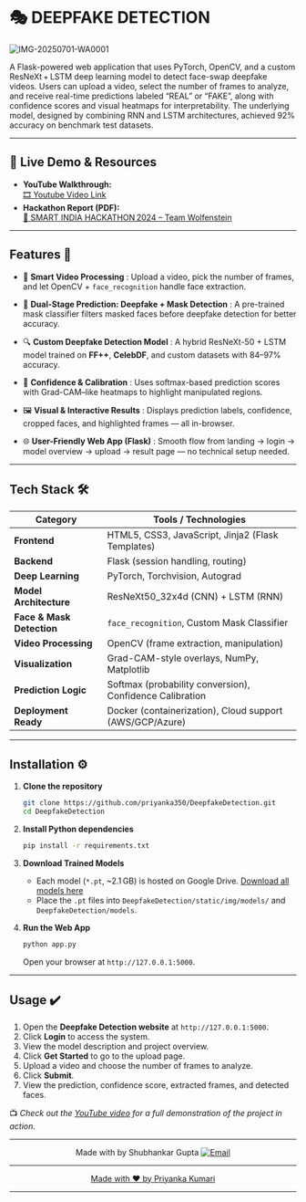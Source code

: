 # 🎭 DEEPFAKE DETECTION

![IMG-20250701-WA0001](https://github.com/user-attachments/assets/efea0da3-cd1f-4f34-9a88-4d275d7e9772)

A Flask-powered web application that uses PyTorch, OpenCV, and a custom ResNeXt + LSTM deep learning model to detect face-swap deepfake videos. Users can upload a video, select the number of frames to analyze, and receive real-time predictions labeled “REAL” or “FAKE”, along with confidence scores and visual heatmaps for interpretability. The underlying model, designed by combining RNN and LSTM architectures, achieved 92% accuracy on benchmark test datasets.

---

## 🚀 Live Demo & Resources

- **YouTube Walkthrough:**  
  [🎞️ Youtube Video Link](https://youtu.be/R1fA0nIxjiU?si=HsTiNq072VvD1aO5)
- **Hackathon Report (PDF):**  
  [📑 SMART INDIA HACKATHON 2024 – Team Wolfenstein](./Wolfenstein.pdf)

---

## Features 🌟

* 🎥 **Smart Video Processing** : Upload a video, pick the number of frames, and let OpenCV + `face_recognition` handle face extraction.

* 🧠 **Dual-Stage Prediction: Deepfake + Mask Detection** : A pre-trained mask classifier filters masked faces before deepfake detection for better accuracy.

* 🔍 **Custom Deepfake Detection Model** : A hybrid ResNeXt-50 + LSTM model trained on **FF++**, **CelebDF**, and custom datasets with 84–97% accuracy.

* 🧪 **Confidence & Calibration** : Uses softmax-based prediction scores with Grad-CAM–like heatmaps to highlight manipulated regions.

* 🖼️ **Visual & Interactive Results** : Displays prediction labels, confidence, cropped faces, and highlighted frames — all in-browser.

* 🌐 **User-Friendly Web App (Flask)** : Smooth flow from landing → login → model overview → upload → result page — no technical setup needed.

---

## Tech Stack 🛠

| Category                  | Tools / Technologies                                     |
| ------------------------- | -------------------------------------------------------- |
| **Frontend**              | HTML5, CSS3, JavaScript, Jinja2 (Flask Templates)        |
| **Backend**               | Flask (session handling, routing)                        |
| **Deep Learning**         | PyTorch, Torchvision, Autograd                           |
| **Model Architecture**    | ResNeXt50\_32x4d (CNN) + LSTM (RNN)                      |
| **Face & Mask Detection** | `face_recognition`, Custom Mask Classifier               |
| **Video Processing**      | OpenCV (frame extraction, manipulation)                  |
| **Visualization**         | Grad-CAM-style overlays, NumPy, Matplotlib               |
| **Prediction Logic**      | Softmax (probability conversion), Confidence Calibration |
| **Deployment Ready**      | Docker (containerization), Cloud support (AWS/GCP/Azure) |

---

## Installation ⚙️

1. **Clone the repository**  
   ```bash
   git clone https://github.com/priyanka350/DeepfakeDetection.git
   cd DeepfakeDetection
     ```

2. **Install Python dependencies**

   ```bash
   pip install -r requirements.txt
   ```

3. **Download Trained Models**
   
   - Each model (`*.pt`, \~2.1 GB) is hosted on Google Drive.
    [Download all models here](https://drive.google.com/drive/folders/1cPd5iYyPtB_B2J3sJgnZ0GmcLjdbpr5W?usp=sharing)<br>
   - Place the `.pt` files into `DeepfakeDetection/static/img/models/` and `DeepfakeDetection/models`.

4. **Run the Web App**

   ```bash
   python app.py
   ```
   Open your browser at `http://127.0.0.1:5000`.

---

## Usage ✔️

1. Open the **Deepfake Detection website** at `http://127.0.0.1:5000`.
2. Click **Login** to access the system.
3. View the model description and project overview.
4. Click **Get Started** to go to the upload page.
5. Upload a video and choose the number of frames to analyze.
6. Click **Submit**.
7. View the prediction, confidence score, extracted frames, and detected faces.

📺 *Check out the [YouTube video](https://youtu.be/R1fA0nIxjiU?si=HsTiNq072VvD1aO5) for a full demonstration of the project in action.*

---

<p align="center">
Made with by Shubhankar Gupta   <a href="mailto:shubhankargupta200309@gmail.com">
    <img src="https://img.shields.io/badge/Email-ff3625" alt="Email">
</p>

---

<p align="center">
Made with ❤️ by Priyanka Kumari 
</p>

---
